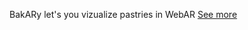 BakARy let's you vizualize pastries in WebAR
[See more](https://sites.google.com/view/bakaryweb/home)
